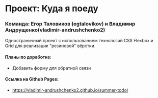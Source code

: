 # Проект: Куда я поеду
### Команда: Егор Таловиков (egtalovikov) и Владимир Андрущенко(vladimir-andrushchenko2)

Одностраничный проект с использованием технологий CSS Flexbox и Grid для реализации "резиновой" вёрстки.

#### Планы по доработке:
* Добавить форму для обратной связи

#### Ссылка на Github Pages:
* https://vladimir-andrushchenko2.github.io/summer-todo/
